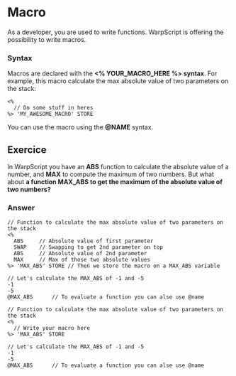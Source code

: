 # Macro

As a developer, you are used to write functions. WarpScript is offering the possibility to write macros.

### Syntax

Macros are declared with the **<% YOUR_MACRO_HERE %> syntax**. For example, this macro calculate the max absolute value of two parameters on the stack:

```
<%
  // Do some stuff in heres
%> 'MY_AWESOME_MACRO' STORE
```

You can use the macro using the **@NAME** syntax.

## Exercice

In WarpScript you have an **ABS** function to calculate the absolute value of a number, and **MAX** to compute the maximum of two numbers. But what about **a function MAX_ABS to get the maximum of the absolute value of two numbers?**

### Answer

```
// Function to calculate the max absolute value of two parameters on the stack
<%
  ABS     // Absolute value of first parameter
  SWAP    // Swapping to get 2nd parameter on top
  ABS     // Absolute value of 2nd parameter
  MAX     // Max of those two absolute values
%> 'MAX_ABS' STORE // Then we store the macro on a MAX_ABS variable

// Let's calculate the MAX_ABS of -1 and -5
-1
-5
@MAX_ABS      // To evaluate a function you can alse use @name
```

~~~
// Function to calculate the max absolute value of two parameters on the stack
<%
  // Write your macro here
%> 'MAX_ABS' STORE

// Let's calculate the MAX_ABS of -1 and -5
-1
-5
@MAX_ABS      // To evaluate a function you can alse use @name
